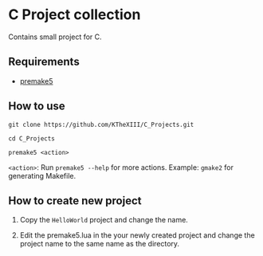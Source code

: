 # C Project collection

Contains small project for C.

## Requirements
 - [premake5](https://github.com/premake/premake-core)

## How to use

```shell
git clone https://github.com/KTheXIII/C_Projects.git
```

```shell
cd C_Projects
```

```shell
premake5 <action>
```

`<action>`: Run `premake5 --help` for more actions. Example: `gmake2` for generating Makefile.

## How to create new project

1. Copy the `HelloWorld` project and change the name.

2. Edit the premake5.lua in the your newly created project and change the project name to the same name as the directory.
